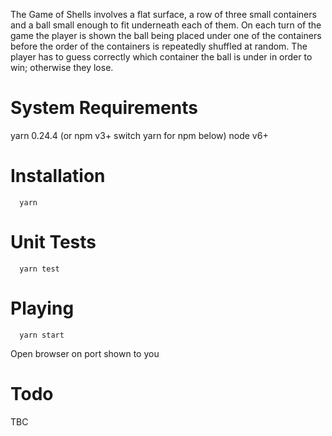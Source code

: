 The Game of Shells involves a flat surface, a row of three small containers and a ball small enough to fit underneath each of them. On each turn of the game the player is shown the ball being placed under one of the containers before the order of the containers is repeatedly shuffled at random. The player has to guess correctly which container the ball is under in order to win; otherwise they lose.

System Requirements
====================

yarn 0.24.4 (or npm v3+ switch yarn for npm below)
node v6+

Installation
=============

```
  yarn
```

Unit Tests
==========

```
  yarn test
```

Playing
=======

```
  yarn start
```
 Open browser on port shown to you

Todo
====

TBC

